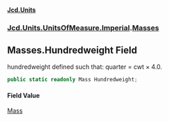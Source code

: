 #### [Jcd.Units](index.md 'index')
### [Jcd.Units.UnitsOfMeasure.Imperial](Jcd.Units.UnitsOfMeasure.Imperial.md 'Jcd.Units.UnitsOfMeasure.Imperial').[Masses](Masses.md 'Jcd.Units.UnitsOfMeasure.Imperial.Masses')

## Masses.Hundredweight Field

hundredweight defined such that: quarter = cwt × 4.0.

```csharp
public static readonly Mass Hundredweight;
```

#### Field Value
[Mass](Mass.md 'Jcd.Units.UnitTypes.Mass')